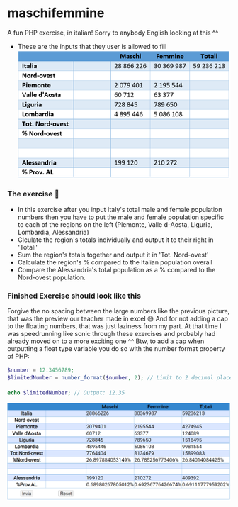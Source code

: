 # maschifemmine

A fun PHP exercise, in italian! Sorry to anybody English looking at this ^^  
 - These are the inputs that they user is allowed to fill
![](./imgs/input.png)
### The exercise 💪  
 - In this exercise after you input Italy's total male and female population numbers then you have to put the male and female population specific to each of the regions on the left (Piemonte, Valle d-Aosta, Liguria, Lombardia, Alessandria)
 -  Clculate the region's totals individually and output it to their right in 'Totali'
 -  Sum the region's totals together and output it in 'Tot. Nord-ovest'
 -  Calculate the region's % compared to the Italian population overall
 -  Compare the Alessandria's total population as a % compared to the Nord-ovest population.

### Finished Exercise should look like this  
Forgive the no spacing between the large numbers like the previous picture, that was the preview our teacher made in excel 😅
And for not adding a cap to the floating numbers, that was just laziness from my part. At that time I was speedrunning like sonic through these exercises and probably had already moved on to a more exciting one ^^
Btw, to add a cap when outputting a float type variable you do so with the number format property of PHP:
```php
$number = 12.3456789;
$limitedNumber = number_format($number, 2); // Limit to 2 decimal places

echo $limitedNumber; // Output: 12.35
```
![](./imgs/total.png)  
